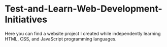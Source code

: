 # Test-and-Learn-Web-Development-Initiatives
Here you can find a website project I created while independently learning HTML, CSS, and JavaScript programming languages.
